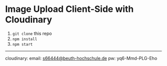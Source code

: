 # Image Upload Client-Side with Cloudinary

1. `git clone` this repo
2. `npm install`
3. `npm start`
-----------------------------------------------
cloudinary:
email: s66444@beuth-hochschule.de
pw: yq6-Mmd-PLG-Eho
